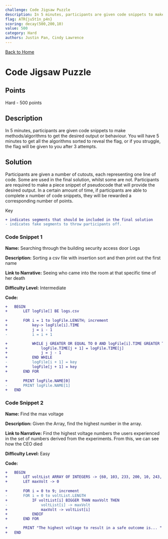 ```yaml
---
challenge: Code Jigsaw Puzzle
description: In 5 minutes, participants are given code snippets to make methods/algorithms to get the desired output or behaviour. You will have 5 minutes to get all the algorithms sorted to reveal the flag, or if you struggle, the flag will be given to you after 3 attempts.
flag: ATR{ju5t1n_p4n}
scoring: decay(500,200,10)
value: 500
category: Hard
authors: Justin Pan, Cindy Lawrence
---
```


[Back to Home](../../README.md)

# Code Jigsaw Puzzle

## Points

Hard - 500 points

## Description

In 5 minutes, participants are given code snippets to make methods/algorithms to get the desired output or behaviour. You will have 5 minutes to get all the algorithms sorted to reveal the flag, or if you struggle, the flag will be given to you after 3 attempts.

## Solution

Participants are given a number of cutouts, each representing one line of code. Some are used in the final solution, whilst some are not. Participants are required to make a piece snippet of pseudocode that will provide the desired output. In a certain amount of time, if participants are able to complete x number of code snippets, they will be rewarded a corresponding number of points. 

Key
```diff
+ indicates segments that should be included in the final solution
- indicates fake segments to throw participants off.
```

### Code Snippet 1
**Name:** Searching through the building security access door Logs

**Description:** Sorting a csv file with insertion sort and then print out the first name 

**Link to Narrative:** Seeing who came into the room at that specific time of her death

**Difficulty Level:** Intermediate

**Code:**

```diff
+   BEGIN
+       LET logFile[] BE logs.csv
       
+       FOR i = 1 to logFile.LENGTH; increment
+           key-> logFile[i].TIME
+           j = i - 1 
-           i = i + 1

+           WHILE j GREATER OR EQUAL TO 0 AND logFile[i].TIME GREATER THAN key 
+               logFile.TIME[j + 1] = logFile.TIME[j]
+               j = j - 1
+           END WHILE
-           logFile[i + 1] = key
+           logFile[j + 1] = key
+       END FOR
            
+       PRINT logFile.NAME[0]
-       PRINT logFile.NAME[1]
+   END
```

### Code Snippet 2
**Name:** Find the max voltage

**Description:** Given the Array, find the highest number in the array.

**Link to Narrative:** Find the highest voltage numbers the users experienced in the set of numbers derived from the experiments. From this, we can see how the CEO died

**Difficulty Level:** Easy

**Code:**

```diff
+   BEGIN 
+       LET voltList ARRAY OF INTEGERS -> {60, 103, 233, 200, 10, 243, 150, 140, 201, 170}
+       LET maxVolt -> 0
            
+       FOR i = 0 to 9; increment
-       FOR i = 0 to voltList.LENGTH
+           IF voltList[i] BIGGER THAN maxVolt THEN
-               voltList[i] -> maxVolt
+               maxVolt -> voltList[i]
+           ENDIF
+       END FOR

+       PRINT "The highest voltage to result in a safe outcome is... " + maxVolt
+   END
```